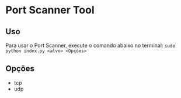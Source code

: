 # Port Scanner Tool

## Uso
  Para usar o Port Scanner, execute o comando abaixo no terminal:
  ```sudo python index.py <alvo> <Opções>```

## Opções
  * tcp
  * udp
